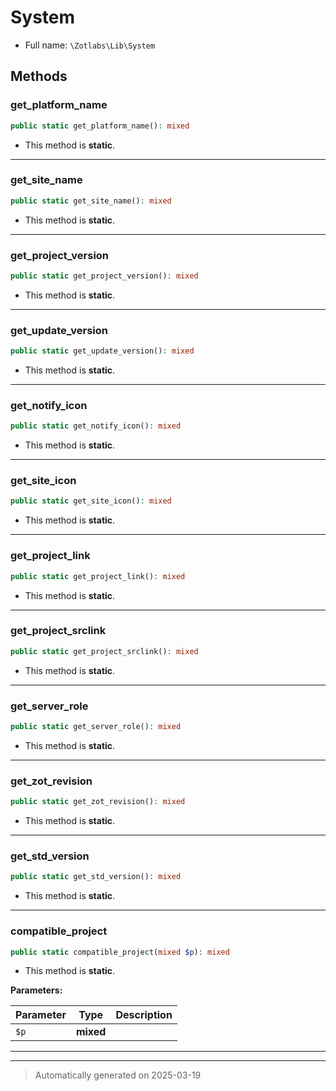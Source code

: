 
# System





* Full name: `\Zotlabs\Lib\System`




## Methods


### get_platform_name



```php
public static get_platform_name(): mixed
```



* This method is **static**.








***

### get_site_name



```php
public static get_site_name(): mixed
```



* This method is **static**.








***

### get_project_version



```php
public static get_project_version(): mixed
```



* This method is **static**.








***

### get_update_version



```php
public static get_update_version(): mixed
```



* This method is **static**.








***

### get_notify_icon



```php
public static get_notify_icon(): mixed
```



* This method is **static**.








***

### get_site_icon



```php
public static get_site_icon(): mixed
```



* This method is **static**.








***

### get_project_link



```php
public static get_project_link(): mixed
```



* This method is **static**.








***

### get_project_srclink



```php
public static get_project_srclink(): mixed
```



* This method is **static**.








***

### get_server_role



```php
public static get_server_role(): mixed
```



* This method is **static**.








***

### get_zot_revision



```php
public static get_zot_revision(): mixed
```



* This method is **static**.








***

### get_std_version



```php
public static get_std_version(): mixed
```



* This method is **static**.








***

### compatible_project



```php
public static compatible_project(mixed $p): mixed
```



* This method is **static**.




**Parameters:**

| Parameter | Type | Description |
|-----------|------|-------------|
| `$p` | **mixed** |  |





***


***
> Automatically generated on 2025-03-19
